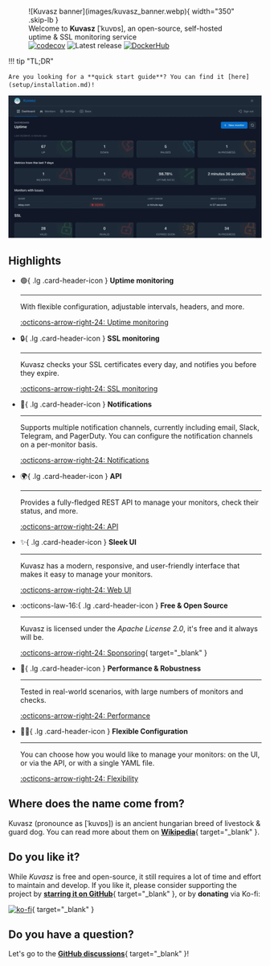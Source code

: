 # 

<figure markdown="span">
  ![Kuvasz banner](images/kuvasz_banner.webp){ width="350" .skip-lb }
  <figcaption>Welcome to <strong>Kuvasz</strong> [ˈkuvɒs], an open-source, self-hosted uptime & SSL monitoring service</figcaption>
<span>
<a style="display: inline-flex;" href="https://codecov.io/gh/kuvasz-uptime/kuvasz" target="_blank">
  <img src="https://codecov.io/gh/kuvasz-uptime/kuvasz/branch/main/graph/badge.svg?token=67X0CD3CGY" alt="codecov" />
</a>
<img style="display: inline-flex;" src="https://badgen.net/github/release/kuvasz-uptime/kuvasz" alt="Latest release"/></span>
    <a style="display: inline-flex;" href="https://hub.docker.com/r/kuvaszmonitoring/kuvasz" target="_blank">
        <img src="https://badgen.net/badge/docker/hub/blue?icon=docker" alt="DockerHub" />
    </a>
</figure>

!!! tip "TL;DR"

    Are you looking for a **quick start guide**? You can find it [here](setup/installation.md)!

![Kuvasz](images/feature_carousel.webp)

## Highlights

<div class="grid cards" markdown>

-   :green_circle:{ .lg .card-header-icon } __Uptime monitoring__

    ---

    With flexible configuration, adjustable intervals, headers, and more.

    [:octicons-arrow-right-24: Uptime monitoring](features/uptime-monitoring.md)

-   :lock:{ .lg .card-header-icon } __SSL monitoring__

    ---

    Kuvasz checks your SSL certificates every day, and notifies you before they expire.

    [:octicons-arrow-right-24: SSL monitoring](features/ssl-monitoring.md)

-   :bell:{ .lg .card-header-icon } __Notifications__

    ---

    Supports multiple notification channels, currently including email, Slack, Telegram, and PagerDuty. You can configure the notification channels on a per-monitor basis.

    [:octicons-arrow-right-24: Notifications](features/notifications.md)

-   :earth_africa:{ .lg .card-header-icon } __API__

    ---

    Provides a fully-fledged REST API to manage your monitors, check their status, and more.

    [:octicons-arrow-right-24: API](features/api.md)

-   :sparkles:{ .lg .card-header-icon } __Sleek UI__

    ---

    Kuvasz has a modern, responsive, and user-friendly interface that makes it easy to manage your monitors.

    [:octicons-arrow-right-24: Web UI](features/ui.md)

-   :octicons-law-16:{ .lg .card-header-icon } __Free & Open Source__

    ---

    Kuvasz is licensed under the _Apache License 2.0_, it's free and it always will be.

    [:octicons-arrow-right-24: Sponsoring](https://ko-fi.com/L4L31DH59D){ target="_blank" }

-  :muscle:{ .lg .card-header-icon } __Performance & Robustness__

    ---

    Tested in real-world scenarios, with large numbers of monitors and checks.

    [:octicons-arrow-right-24: Performance](features/performance.md)

-   :woman_cartwheeling:{ .lg .card-header-icon } __Flexible Configuration__

    ---

    You can choose how you would like to manage your monitors: on the UI, or via the API, or with a single YAML file.

    [:octicons-arrow-right-24: Flexibility](features/flexibility.md)

</div>

## Where does the name come from?

Kuvasz (pronounce as [ˈkuvɒs]) is an ancient hungarian breed of livestock & guard dog. You can read more about them
on [**Wikipedia**](https://en.wikipedia.org/wiki/Kuvasz){ target="_blank" }.

## Do you like it?

While _Kuvasz_ is free and open-source, it still requires a lot of time and effort to maintain and develop. If you like it, please consider supporting the project by [**starring it on GitHub**](https://github.com/kuvasz-uptime/kuvasz){ target="_blank" }, or by **donating** via Ko-fi:

[![ko-fi](https://ko-fi.com/img/githubbutton_sm.svg)](https://ko-fi.com/L4L31DH59D){ target="_blank" }

## Do you have a question?
Let's go to the [**GitHub discussions**](https://github.com/kuvasz-uptime/kuvasz/discussions){ target="_blank" }!
